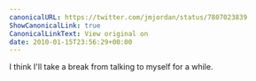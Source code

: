```yaml
---
canonicalURL: https://twitter.com/jmjordan/status/7807023839
ShowCanonicalLink: true
CanonicalLinkText: View original on
date: 2010-01-15T23:56:29+00:00
---
```

I think I'll take a break from talking to myself for a while.
